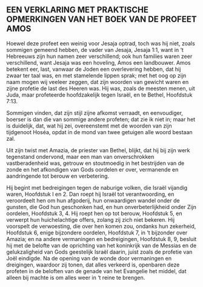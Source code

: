## EEN VERKLARING MET PRAKTISCHE OPMERKINGEN VAN HET BOEK VAN DE PROFEET AMOS

Hoewel deze profeet een weinig voor Jesaja optrad, toch was hij niet, zoals sommigen gemeend hebben, de vader van Jesaja, Jesaja 1:1, want in ‘t Hebreeuws zijn hun namen zeer verschillend; ook hun families waren zeer verschillend, want Jesaja was een hoveling, Amos een landbouwer. Amos betekent eer, last, vanwaar de Joden een overlevering hebben, dat hij zwaar ter taal was, en met stamelende lippen sprak; met het oog op zijn naam mogen wij veeleer zeggen, dat zijn woorden van gewicht waren en zijne profetie de last des Heeren was. Hij was, zoals de meesten menen, uit Juda, maar profeteerde hoofdzakelijk tegen Israël, en te Bethel, Hoofdstuk 7:13. 

Sommigen vinden, dat zijn stijl zijne afkomst verraadt, en eenvoudiger, boerser is dan die van sommige andere profeten; dat zie ik niet in; maar het is duidelijk, dat, wat hij zei, overeenstemt met de woorden van zijn tijdgenoot Hoséa, opdat in de mond van twee getuigen alle woord bestaan zal. 

Uit zijn twist met Amazia, de priester van Bethel, blijkt, dat hij bij zijn werk tegenstand ondervond, maar een man van onverschrokken vastberadenheid was, getrouw en stoutmoedig in het bestrijden van de zonde en het afkondigen van Gods oordelen er over, vermanende en aandringende tot berouw en verbetering. 

Hij begint met bedreigingen tegen de naburige volken, die Israël vijandig waren, Hoofdstuk I en 2. Dan roept hij Israël tot verantwoording, en veroordeelt hen om hun afgoderij, hun onwaardigen wandel onder de gunsten, die God hun geschonken had, en hun onverbeterlijkheid onder Zijn oordelen, Hoofdstuk 3, 4. Hij roept hen op tot berouw, Hoofdstuk 5, en verwerpt hun huichelachtige offers, zolang zij zich niet bekeren. Hij voorspelt de verwoesting, die over hen komen zou, ondanks hun zekerheid, Hoofdstuk 6, enige bijzondere oordelen, Hoofdstuk 7, in ‘t bijzonder over Amazia; en na andere vermaningen en bedreigingen, Hoofdstuk 8, 9, besluit hij met de belofte van de oprichting van het koninkrijk van de Messias en de gelukzaligheid van Gods geestelijk Israël daarin, juist zoals de profetie van Joël eindigde. 
Na de opening van de wonde door vermaningen en dreigingen, waardoor zij tonen, dat alles verkeerd is, openbaren deze profeten in de beloften van de genade van het Evangelie het middel, dat alleen bij machte is om alles weer in ‘t reine te brengen.